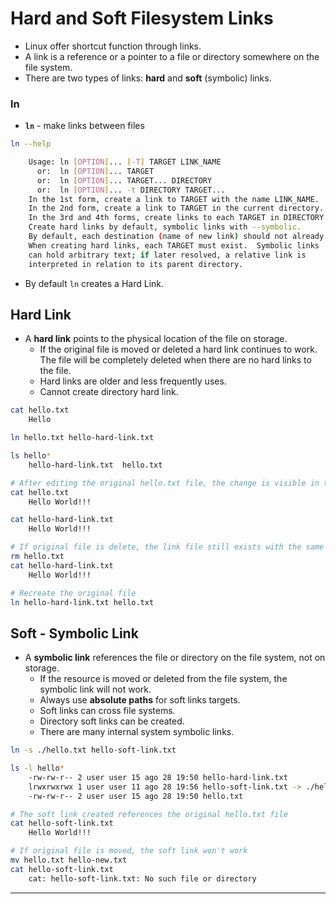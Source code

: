 # Hard and Soft Filesystem Links

- Linux offer shortcut function through links.
- A link is a reference or a pointer to a file or directory somewhere on the file system.
- There are two types of links: **hard** and **soft** (symbolic) links.

### ln

- **`ln`** - make links between files

```bash
ln --help

	Usage: ln [OPTION]... [-T] TARGET LINK_NAME
	  or:  ln [OPTION]... TARGET
	  or:  ln [OPTION]... TARGET... DIRECTORY
	  or:  ln [OPTION]... -t DIRECTORY TARGET...
	In the 1st form, create a link to TARGET with the name LINK_NAME.
	In the 2nd form, create a link to TARGET in the current directory.
	In the 3rd and 4th forms, create links to each TARGET in DIRECTORY.
	Create hard links by default, symbolic links with --symbolic.
	By default, each destination (name of new link) should not already exist.
	When creating hard links, each TARGET must exist.  Symbolic links
	can hold arbitrary text; if later resolved, a relative link is
	interpreted in relation to its parent directory.
```

- By default `ln` creates a Hard Link.

## Hard Link

- A **hard link** points to the physical location of the file on storage.
  - If the original file is moved or deleted a hard link continues to work. The file will be completely deleted when there are no hard links to the file.
  - Hard links are older and less frequently uses.
  - Cannot create directory hard link.


```bash
cat hello.txt 
	Hello

ln hello.txt hello-hard-link.txt

ls hello*
	hello-hard-link.txt  hello.txt

# After editing the original hello.txt file, the change is visible in the hello-hard-link.txt file
cat hello.txt
	Hello World!!!

cat hello-hard-link.txt
	Hello World!!!

# If original file is delete, the link file still exists with the same content
rm hello.txt 
cat hello-hard-link.txt
	Hello World!!!

# Recreate the original file
ln hello-hard-link.txt hello.txt
```

## Soft - Symbolic Link

- A **symbolic link** references the file or directory on the file system, not on storage.
  - If the resource is moved or deleted from the file system, the symbolic link will not work.
  - Always use **absolute paths** for soft links targets.
  - Soft links can cross file systems.
  - Directory soft links can be created.
  - There are many internal system symbolic links.


```bash
ln -s ./hello.txt hello-soft-link.txt

ls -l hello*
	-rw-rw-r-- 2 user user 15 ago 28 19:50 hello-hard-link.txt
	lrwxrwxrwx 1 user user 11 ago 28 19:56 hello-soft-link.txt -> ./hello.txt
	-rw-rw-r-- 2 user user 15 ago 28 19:50 hello.txt

# The soft link created references the original hello.txt file
cat hello-soft-link.txt 
	Hello World!!!

# If original file is moved, the soft link won't work
mv hello.txt hello-new.txt
cat hello-soft-link.txt
	cat: hello-soft-link.txt: No such file or directory
```

------

